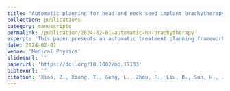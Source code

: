 ```yaml
---
title: "Automatic planning for head and neck seed implant brachytherapy based on deep convolutional neural network dose engine"
collection: publications
category: manuscripts
permalink: /publication/2024-02-01-automatic-hn-brachytherapy
excerpt: 'This paper presents an automatic treatment planning framework for head and neck seed implant brachytherapy, leveraging a deep convolutional neural network–based dose engine.'
date: 2024-02-01
venue: 'Medical Physics'
slidesurl: ''
paperurl: 'https://doi.org/10.1002/mp.17133'
bibtexurl: ''
citation: 'Xiao, Z., Xiong, T., Geng, L., Zhou, F., Liu, B., Sun, H., Ji, Z., Jiang, Y., Wang, J., & Wu, Q. (2024). "Automatic planning for head and neck seed implant brachytherapy based on deep convolutional neural network dose engine." <i>Medical Physics</i>, 51(2), 1460–1473.'
---
```

